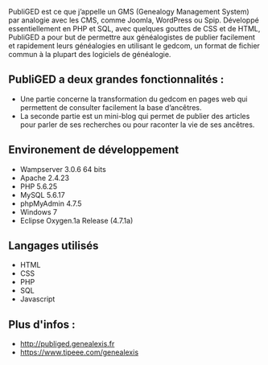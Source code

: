 PubliGED est ce que j’appelle un GMS (Genealogy Management System) par analogie avec les CMS, comme Joomla, WordPress ou Spip. Développé essentiellement en PHP et SQL, avec quelques gouttes de CSS et de HTML, PubliGED a pour but de permettre aux généalogistes de publier facilement et rapidement leurs généalogies en utilisant le gedcom, un format de fichier commun à la plupart des logiciels de généalogie.

PubliGED a deux grandes fonctionnalités :
-----------------------------------------

- Une partie concerne la transformation du gedcom en pages web qui permettent de consulter facilement la base d’ancêtres.
- La seconde partie est un mini-blog qui permet de publier des articles pour parler de ses recherches ou pour raconter la vie de ses ancêtres.

Environement de développement
-----------------------------

- Wampserver 3.0.6 64 bits
- Apache 2.4.23
- PHP 5.6.25
- MySQL 5.6.17
- phpMyAdmin 4.7.5
- Windows 7
- Eclipse Oxygen.1a Release (4.7.1a)

Langages utilisés
-----------------

- HTML
- CSS
- PHP
- SQL
- Javascript

Plus d'infos : 
--------------

- http://publiged.genealexis.fr
- https://www.tipeee.com/genealexis